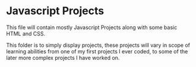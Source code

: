 # Javascript Projects
This file will contain mostly Javascript Projects along with some basic HTML and CSS.

This folder is to simply display projects, these projects will vary in scope of learning abilities from one of my first projects I ever coded, to some of the later more complex projects I have worked on.
